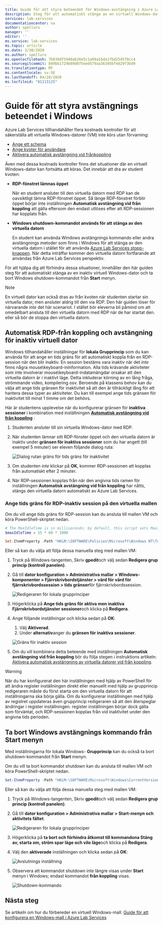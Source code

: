```yaml
---
title: Guide för att styra beteendet för Windows-avstängning i Azure Lab Services | Microsoft Docs
description: Steg för att automatiskt stänga av en virtuell Windows-dator som är inaktiv och ta bort Windows shutdown-kommandot.
services: lab-services
documentationcenter: na
author: spelluru
manager: ''
editor: ''
ms.service: lab-services
ms.topic: article
ms.date: 3/30/2020
ms.author: spelluru
ms.openlocfilehash: 7b839df5940ab26e5c1a99a1bda1fbd2545f8cc4
ms.sourcegitcommit: 849bb1729b89d075eed579aa36395bf4d29f3bd9
ms.translationtype: MT
ms.contentlocale: sv-SE
ms.lasthandoff: 04/28/2020
ms.locfileid: "81113125"
---
```

# <a name="guide-to-controlling-windows-shutdown-behavior"></a>Guide för att styra avstängnings beteendet i Windows

Azure Lab Services tillhandahåller flera kostnads kontroller för att säkerställa att virtuella Windows-datorer (VM) inte körs utan förvarning:
 - [Ange ett schema](https://docs.microsoft.com/azure/lab-services/classroom-labs/tutorial-setup-classroom-lab#set-a-schedule-for-the-lab)
 - [Ange kvoter för användare](https://docs.microsoft.com/azure/lab-services/classroom-labs/how-to-configure-student-usage#set-quotas-for-users)
 - [Aktivera automatisk avstängning vid frånkoppling](https://docs.microsoft.com/azure/lab-services/classroom-labs/how-to-enable-shutdown-disconnect)

Även med dessa kostnads kontroller finns det situationer där en virtuell Windows-dator kan fortsätta att köras. Det innebär att dra av student kvoten:

- **RDP-fönstret lämnas öppet**
  
    När en student ansluter till den virtuella datorn med RDP kan de oavsiktligt lämna RDP-fönstret öppet.  Så länge RDP-fönstret förblir öppet börjar inte inställningen **Automatisk avstängning vid från koppling** att gälla eftersom den endast utlöses efter att RDP-sessionen har kopplats från.

- **Windows shutdown-kommandot används för att stänga av den virtuella datorn**
  
    En student kan använda Windows avstängnings kommando eller andra avstängnings metoder som finns i Windows för att stänga av den virtuella datorn i stället för att använda [Azure Lab Services stopp-knappen](https://docs.microsoft.com/azure/lab-services/classroom-labs/how-to-use-classroom-lab#start-or-stop-the-vm).  När detta inträffar kommer den virtuella datorn fortfarande att användas från Azure Lab Services perspektiv.
    
För att hjälpa dig att förhindra dessa situationer, innehåller den här guiden steg för att automatiskt stänga av en inaktiv virtuell Windows-dator och ta bort Windows shutdown-kommandot från **Start** menyn.  

> [!NOTE]
> En virtuell dator kan också dras av från kvoten när studenten startar sin virtuella dator, men ansluter aldrig till den via RDP.  Den här guiden löser för närvarande *inte* det här scenariot.  I stället bör eleverna bli påmind om att omedelbart ansluta till den virtuella datorn med RDP när de har startat den. eller så bör de stoppa den virtuella datorn.

## <a name="automatic-rdp-disconnect-and-shutdown-for-idle-vm"></a>Automatisk RDP-från koppling och avstängning för inaktiv virtuell dator

Windows tillhandahåller inställningar för **lokala Grupprincip** som du kan använda för att ange en tids gräns för att automatiskt koppla från en RDP-session när den blir inaktiv.  En session bestäms vara inaktiv när det *inte* finns några mouse\keyboard-ininformation.  Alla tids krävande aktiviteter som inte involverar mouse\keyboard-indatamängdar orsakar att den virtuella datorn är i inaktivt läge.  Detta inkluderar körning av en lång fråga, strömmande video, kompilering osv.  Beroende på klassens behov kan du välja att ange tids gränsen för inaktivitet så att den är tillräckligt lång för att hantera dessa typer av aktiviteter.  Du kan till exempel ange tids gränsen för inaktivitet till minst 1 timme om det behövs.

Här är studentens upplevelse när du konfigurerar gränsen för **inaktiva sessioner** i kombination med inställningen [**Automatisk avstängning vid från koppling**](https://docs.microsoft.com/azure/lab-services/classroom-labs/how-to-enable-shutdown-disconnect) :
 1. Studenten ansluter till sin virtuella Windows-dator med RDP.
 2. När studenten lämnar sitt RDP-fönster öppet och den virtuella datorn är inaktiv under **gränsen för inaktiva sessioner** som du har angett (till exempel 5 minuter) ser eleven följande dialog ruta:

    ![Dialog rutan gräns för tids gräns för inaktivitet](../media/how-to-windows-shutdown/idle-time-expired.png)

1. Om studenten *inte* klickar på **OK**, kommer RDP-sessionen att kopplas från automatiskt efter 2 minuter.
2. När RDP-sessionen kopplas från när den angivna tids ramen för inställningen **Automatisk avstängning vid från koppling** har nåtts, stängs den virtuella datorn automatiskt av Azure Lab Services.

### <a name="set-rdp-idle-session-time-limit-on-the-template-vm"></a>Ange tids gräns för RDP-inaktiv session på den virtuella mallen

Om du vill ange tids gräns för RDP-session kan du ansluta till mallen VM och köra PowerShell-skriptet nedan.

```powershell
# The MaxIdleTime is in milliseconds; by default, this script sets MaxIdleTime to 15 minutes.
$maxIdleTime = 15 * 60 * 1000

Set-ItemProperty -Path "HKLM:\SOFTWARE\Policies\Microsoft\Windows NT\Terminal Services" -Name "MaxIdleTime" -Value $maxIdleTime -Force
```
Eller så kan du välja att följa dessa manuella steg med mallen VM:

1. Tryck på Windows-tangenten, Skriv **gpedit**och välj sedan **Redigera grup princip (kontroll panelen)**.

1. Gå till **dator konfiguration > Administrativa mallar > Windows-komponenter > Fjärrskrivbordstjänster > värd för värd för fjärrskrivbordssession > tids gränser**för fjärrskrivbordssession.  

    ![Redigeraren för lokala grupprinciper](../media/how-to-windows-shutdown/group-policy-idle.png)
   
1. Högerklicka på **Ange tids gräns för aktiva men inaktiva Fjärrskrivbordstjänster sessioner**och klicka på **Redigera**.

1. Ange följande inställningar och klicka sedan på **OK**:
   1. Välj **Aktiverad**.
   1. Under **alternativ**anger du **gränsen för inaktiva sessioner**.

    ![Gräns för inaktiv session](../media/how-to-windows-shutdown/edit-idle-time-limit.png)

1. Om du vill kombinera detta beteende med inställningen **Automatisk avstängning vid från koppling** bör du följa stegen i instruktions artikeln: [Aktivera automatisk avstängning av virtuella datorer vid från koppling](https://docs.microsoft.com/azure/lab-services/classroom-labs/how-to-enable-shutdown-disconnect).

> [!WARNING]
> När du har konfigurerat den här inställningen med hjälp av PowerShell för att ändra register inställningen direkt eller manuellt med hjälp av grupprincip redigeraren måste du först starta om den virtuella datorn för att inställningarna ska börja gälla.  Om du konfigurerar inställningen med hjälp av registret uppdateras även grupprincip redigeraren så att den återspeglar ändringar i register inställningen. register inställningen börjar dock gälla som förväntat, och RDP-sessionen kopplas från vid inaktivitet under den angivna tids perioden.

## <a name="remove-windows-shutdown-command-from-start-menu"></a>Ta bort Windows avstängnings kommando från Start menyn

Med inställningarna för lokala Windows- **Grupprincip** kan du också ta bort shutdown-kommandot från **Start** menyn.

Om du vill ta bort kommandot shutdown kan du ansluta till mallen VM och köra PowerShell-skriptet nedan.

```powershell
Set-ItemProperty -Path "HKLM:\SOFTWARE\Microsoft\Windows\CurrentVersion\Policies\Explorer" -Name "HidePowerOptions" -Value 1 -Force
```

Eller så kan du välja att följa dessa manuella steg med mallen VM:

1. Tryck på Windows-tangenten, Skriv **gpedit**och välj sedan **Redigera grup princip (kontroll panelen)**.

1. Gå till **dator konfiguration > Administrativa mallar > Start-menyn och aktivitets fältet**.  

    ![Redigeraren för lokala grupprinciper](../media/how-to-windows-shutdown/group-policy-shutdown.png)

1. Högerklicka på **ta bort och förhindra åtkomst till kommandona Stäng av, starta om, ström spar läge och vilo läge**och klicka på **Redigera**.

1. Välj den **aktiverade** inställningen och klicka sedan på **OK**:
 
   ![Avslutnings inställning](../media/how-to-windows-shutdown/edit-shutdown.png)

1. Observera att kommandot shutdown inte längre visas under **Start** menyn i Windows; endast kommandot **från koppling** visas.

    ![Shutdown-kommando](../media/how-to-windows-shutdown/start-menu.png)

## <a name="next-steps"></a>Nästa steg
Se artikeln om hur du förbereder en virtuell Windows-mall: [Guide för att konfigurera en Windows-mall i Azure Lab Services](how-to-prepare-windows-template.md)